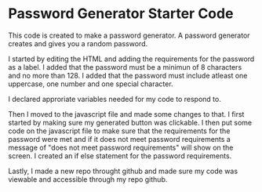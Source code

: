 # Password Generator Starter Code
This code is created to make a password generator. 
A password generator creates and gives you a random password.

I started by editing the HTML and adding the requirements for the password as a label.
I added that the password must be a minimun of 8 characters and no more than 128.
I added that the password must include atleast one uppercase, one number and one special character.

I declared approriate variables needed for my code to respond to.

Then I moved to the javascript file and made some changes to that.
I first started by making sure my generated button was clickable.
I then put some code on the javascript file to make sure that the requirements for the password were met and if it does not meet password requirements a message of
"does not meet password requirements" will show on the screen.
I created an if else statement for the password requirements.



Lastly, I made a new repo throught github and made sure my code was viewable and accessible
through my repo github.